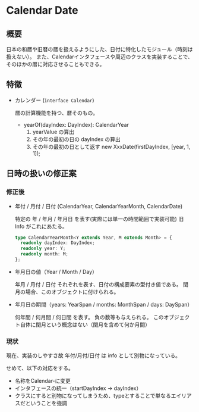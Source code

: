 # Calendar Date

## 概要

日本の和暦や旧暦の暦を扱えるようにした、日付に特化したモジュール（時刻は扱えない）。
また、Calendarインタフェースや周辺のクラスを実装することで、そのほかの暦に対応させることもできる。

## 特徴

- カレンダー (`interface Calendar`)
  
  暦の計算機能を持つ、暦そのもの。

  - yearOf(dayIndex: DayIndex): CalendarYear
    1. yearValue の算出
    2. その年の最初の日の dayIndex の算出
    3. その年の最初の日として返す
      new XxxDate(firstDayIndex, [year, 1, 1]);

## 日時の扱いの修正案

### 修正後

- 年付 / 月付 / 日付 (CalendarYear, CalendarYearMonth, CalendarDate)

  特定の 年 / 年月 / 年月日 を表す(実際には単一の時間範囲で実装可能)
  旧 Info がこれにあたる。

  ```ts
  type CalendarYearMonth<Y extends Year, M extends Month> = {
    readonly dayIndex: DayIndex;
    readonly year: Y;
    readonly month: M;
  };
  ```

- 年月日の値（Year / Month / Day）

  年月 / 月付 / 日付 それぞれを表す、日付の構成要素の型付き値である。
  閏月の場合、このオブジェクトに付けられる。

- 年月日の期間（years: YearSpan / months: MonthSpan / days: DaySpan）

  何年間 / 何月間 / 何日間 を表す。
  負の数等も与えられる。
  このオブジェクト自体に閏月という概念はない（閏月を含めて何か月間）

### 現状

現在、実装のしやすさ故 年付/月付/日付 は info として別物になっている。

せめて、以下の対応をする。

- 名称をCalendar-に変更
- インタフェースの統一（startDayIndex -> dayIndex）
- クラスにすると別物になってしまうため、typeとすることで単なるエイリアスだということを強調
